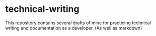 # technical-writing

This repository contains several drafts of mine for practicing technical writing and documentation as a developer.
(As well as markdown)
